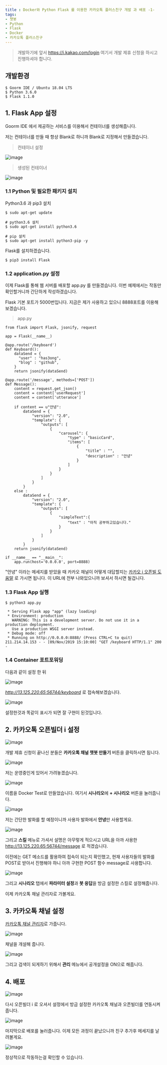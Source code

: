 ```yaml
---
title : Docker와 Python Flask 를 이용한 카카오톡 플러스친구 개발 과 배포 -1-
tags:
- 챗봇
- Python
- Flask
- Docker
- 카카오톡 플러스친구
---
```


> 개발하기에 앞서 https://i.kakao.com/login 여기서 개발 제휴 신청을 하시고 진행하셔야 합니다. 


## 개발환경

```
$ Goorm IDE / Ubuntu 18.04 LTS
$ Python 3.6.0
$ Flask 1.1.0
```

## 1. Flask App 설정

Goorm IDE 에서 제공하는 서비스를 이용해서 컨테이너를 생성해줍니다.

저는 컨테이너를 만들 때 항상 Blank로 하니까 Blank로 지정해서 만들겠습니다.

> 컨테이너 설정

![image](https://user-images.githubusercontent.com/44635266/68529937-0fbfa280-0347-11ea-8861-6bf91c31a5ac.png)

> 생성된 컨테이너

![image](https://user-images.githubusercontent.com/44635266/68529938-10f0cf80-0347-11ea-9f56-02b7d7055979.png)

### 1.1 Python 및 필요한 패키지 설치

Python3.6 과 pip3 설치

```
$ sudo apt-get update

# python3.6 설치
$ sudo apt-get install python3.6

# pip 설치
$ sudo apt-get install python3-pip -y
```

Flask를 설치하겠습니다.

```
$ pip3 install Flask
```

### 1.2 application.py 설정

이제 Flask를 통해 웹 서버를 배포할 app.py 를 만들겠습니다. 이번 예제에서는 작동만 확인할거니까 간단하게 작성하겠습니다.

Flask 기본 포트가 5000번입니다. 지금은 제가 사용하고 있으니 8888포트를 이용해보겠습니다.

> app.py

```
from flask import Flask, jsonify, request

app = Flask(__name__)

@app.route('/keyboard')
def Keyboard():
    dataSend = {
      "user" : "has3ong",
      "blog" : "github",
    }
    return jsonify(dataSend)

@app.route('/message', methods=['POST'])
def Message():
    content = request.get_json()
    content = content['userRequest']
    content = content['utterance']
    
    if content == u"안녕":
        dataSend = {
            "version": "2.0",
            "template": {
                "outputs": [
                    {
                        "carousel": {
                            "type" : "basicCard",
                            "items": [
                                {
                                    "title" : "",
                                    "description" : "안녕"
                                }
                            ]
                        }
                    }
                ]
            }
        }
    else :
        dataSend = {
            "version": "2.0",
            "template": {
                "outputs": [
                    {
                        "simpleText":{
                            "text" : "아직 공부하고있습니다."
                        }
                    }
                ]
            }
        }
    return jsonify(dataSend)
    
if __name__ == "__main__":
    app.run(host='0.0.0.0', port=8888)
```

"안녕" 이라는 메세지를 받았을 때 카카오 채널이 어떻게 대답할지는 [카카오  i 오픈빌 도움말](https://i.kakao.com/docs/skill-response-format#action) 로 가시면 됩니다. 이 URL에 전부 나와있으니까 보셔서 하시면 될겁니다.

### 1.3 Flask App 실행

```
$ python3 app.py

 * Serving Flask app "app" (lazy loading)
 * Environment: production
   WARNING: This is a development server. Do not use it in a production deployment.
   Use a production WSGI server instead.
 * Debug mode: off
 * Running on http://0.0.0.0:8888/ (Press CTRL+C to quit)
211.214.14.153 - - [09/Nov/2019 15:10:00] "GET /keyboard HTTP/1.1" 200 -
```

### 1.4 Container 포트포워딩

다음과 같이 설정 한 뒤

![image](https://user-images.githubusercontent.com/44635266/68530729-78f6e400-034e-11ea-929d-12fc13e08534.png)

*http://13.125.220.65:56744/keyboard* 로 접속해보겠습니다.

![image](https://user-images.githubusercontent.com/44635266/68530730-7a281100-034e-11ea-9d04-aec73e10e1c0.png)

설정한것과 똑같이 표시가 되면 잘 구현이 된것입니다.

## 2. 카카오톡 오픈빌더 i 설정

![image](https://user-images.githubusercontent.com/44635266/68691190-afcf3300-05b6-11ea-882a-04bda6f62fbb.png)

개발 제휴 신청이 끝나신 분들은 **카카오톡 채널 챗봇 만들기** 버튼을 클릭하시면 됩니다.

![image](https://user-images.githubusercontent.com/44635266/68691202-b52c7d80-05b6-11ea-962c-074132adb31a.png)

저는 운영중인게 있어서 가려놓겠습니다.

![image](https://user-images.githubusercontent.com/44635266/68691208-b8276e00-05b6-11ea-884a-2db8793dd35b.png)

이름을 Docker Test로 만들었습니다. 여기서 **시나리오**에 **+ 시나리오** 버튼을 눌러줍니다.

![image](https://user-images.githubusercontent.com/44635266/68691225-bfe71280-05b6-11ea-9fed-8c7af812603b.png)

저는 간단한 발화를 할 예정이니까 사용자 발화에서 **안녕**만 사용할게요.

![image](https://user-images.githubusercontent.com/44635266/68691239-c4133000-05b6-11ea-8c6c-da8126ee775b.png)

그리고 **스킬** 메뉴로 가셔서 설명은 아무렇게 적으시고 URL을 아까 사용한 http://13.125.220.65:56744/message 로 적겠습니다.

이전에는 GET 메소드를 활용하여 접속이 되는지 확인했고, 현재 사용자들의 발화를 POST로 받아서 진행해야 하니 아까 구현한 POST 함수 message로 사용합니다.

![image](https://user-images.githubusercontent.com/44635266/68691258-cd040180-05b6-11ea-81a0-9e5145a3503c.png)

그리고 **시나리오** 탭에서 **파라미터 설정**과 **봇 응답**을 방금 설정한 스킬로 설정해줍니다.

이제 카카오톡 채널 관리자로 가볼게요.

## 3. 카카오톡 채널 설정

[카카오톡 채널 관리자](https://center-pf.kakao.com/profiles)로 가줍니다.

![image](https://user-images.githubusercontent.com/44635266/68691301-ddb47780-05b6-11ea-913a-2bf1fca8ab5b.png)

채널을 개설해 줍니다.

![image](https://user-images.githubusercontent.com/44635266/68691317-e1e09500-05b6-11ea-85fd-d2c403335d65.png)

그리고 검색이 되게하기 위해서 **관리** 메뉴에서 공개설정을 ON으로 해줍니다.

## 4. 배포

![image](https://user-images.githubusercontent.com/44635266/68691321-e4db8580-05b6-11ea-9edf-75a26ce2b961.png)

다시 오픈빌더 i 로 오셔서 설정에서 방금 설정한 카카오톡 채널과 오픈빌더를 연동시켜줍니다.

![image](https://user-images.githubusercontent.com/44635266/68691329-e9a03980-05b6-11ea-8370-e86f1d54dc1d.png)

마지막으로 배포를 눌러줍니다. 이제 모든 과정이 끝났으니까 친구 추가후 메세지를 날려볼게요.

![image](https://user-images.githubusercontent.com/44635266/68691331-eb69fd00-05b6-11ea-9327-9c81b3c0a92a.png)

정상적으로 작동하는걸 확인할 수 있습니다.
